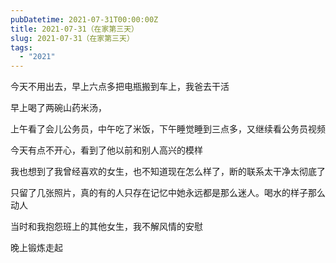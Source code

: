 ```yaml
---
pubDatetime: 2021-07-31T00:00:00Z
title: 2021-07-31（在家第三天）
slug: 2021-07-31（在家第三天）
tags:
  - "2021"
---
```


今天不用出去，早上六点多把电瓶搬到车上，我爸去干活

早上喝了两碗山药米汤，

上午看了会儿公务员，中午吃了米饭，下午睡觉睡到三点多，又继续看公务员视频

今天有点不开心，看到了他以前和别人高兴的模样

我也想到了我曾经喜欢的女生，也不知道现在怎么样了，断的联系太干净太彻底了

只留了几张照片，真的有的人只存在记忆中她永远都是那么迷人。喝水的样子那么动人

当时和我抱怨班上的其他女生，我不解风情的安慰

晚上锻炼走起

